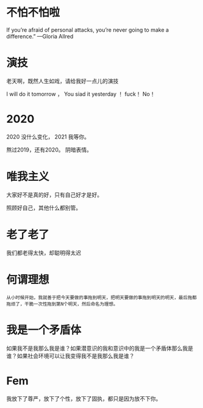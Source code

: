 
# 不怕不怕啦
If you’re afraid of personal attacks, you’re never going to make a difference.” —Gloria Allred

# 演技
老天啊，既然人生如戏，请给我好一点儿的演技

I will do it tomorrow ， You siad it yesterday ！ fuck！ No！

# 2020

2020 没什么变化， 2021 我等你。 

熬过2019，还有2020。 阴暗表情。

# 唯我主义

大家好不是真的好，只有自己好才是好。

照顾好自己，其他什么都别管。

# 老了老了

 我们都老得太快，却聪明得太迟
  
  
  # 何谓理想
    从小时候开始，我就善于把今天要做的事拖到明天，把明天要做的事拖到明天的明天，最后拖都拖烦了，干脆一次性拖到第N个明天，然后命名为理想。
  

# 我是一个矛盾体
如果我不是我那么我是谁？如果潜意识的我和意识中的我是一个矛盾体那么我是谁？如果社会环境可以让我变得我不是我那么我是谁？


# Fem
我放下了尊严，放下了个性，放下了固执，都只是因为放不下你。

